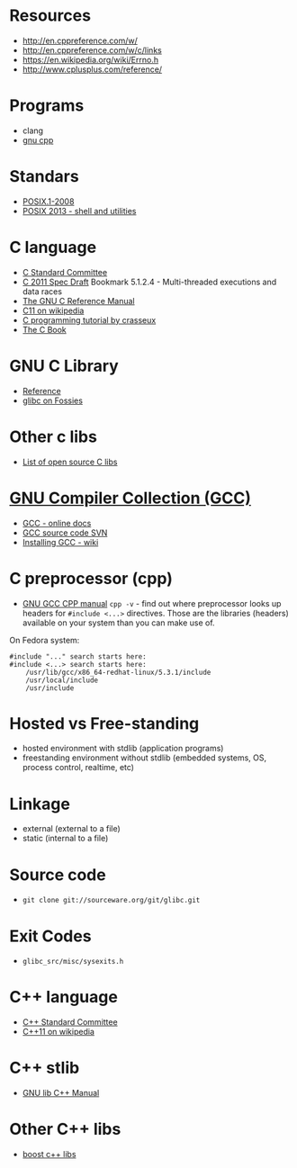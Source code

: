 # Resources
- http://en.cppreference.com/w/
- http://en.cppreference.com/w/c/links
- https://en.wikipedia.org/wiki/Errno.h
- http://www.cplusplus.com/reference/


# Programs
- clang
- [gnu cpp](https://gcc.gnu.org/onlinedocs/cpp/index.html)

# Standars
- [POSIX.1-2008](http://pubs.opengroup.org/onlinepubs/9699919799/)
- [POSIX 2013 - shell and utilities](http://pubs.opengroup.org/onlinepubs/9699919799/utilities/contents.html)

# C language
- [C Standard Committee](http://www.open-std.org/jtc1/sc22/wg14/)
- [C 2011 Spec Draft](http://www.open-std.org/jtc1/sc22/wg14/www/docs/n1570.pdf) Bookmark 5.1.2.4 - Multi-threaded executions and data races
- [The GNU C Reference Manual](https://www.gnu.org/software/gnu-c-manual/gnu-c-manual.html)
- [C11 on wikipedia](https://en.wikipedia.org/wiki/C11_(C_standard_revision))
- [C programming tutorial by crasseux](http://www.crasseux.com/books/ctutorial/)
- [The C Book](http://publications.gbdirect.co.uk/c_book/)

# GNU C Library
- [Reference](https://www.gnu.org/software/libc/manual/html_node/index.html)
- [glibc on Fossies](https://fossies.org/dox/glibc-2.23/index.html)

# Other c libs
- [List of open source C libs](http://en.cppreference.com/w/c/links/libs)

# [GNU Compiler Collection (GCC)](https://gcc.gnu.org/)
- [GCC - online docs](https://gcc.gnu.org/onlinedocs/)
- [GCC source code SVN](https://gcc.gnu.org/svn.html)
- [Installing GCC - wiki](https://gcc.gnu.org/wiki/InstallingGCC)

# C preprocessor (cpp)
- [GNU GCC CPP manual](https://gcc.gnu.org/onlinedocs/gcc-6.1.0/cpp/)
`cpp -v` - find out where preprocessor looks up headers for `#include <...>` directives. Those are the libraries (headers) available on your system than you can make use of.

On Fedora system:
```
#include "..." search starts here:
#include <...> search starts here:
    /usr/lib/gcc/x86_64-redhat-linux/5.3.1/include
    /usr/local/include
    /usr/include
```

# Hosted vs Free-standing
- hosted environment with stdlib (application programs)
- freestanding environment without stdlib (embedded systems, OS, process control, realtime, etc)

# Linkage
- external (external to a file)
- static (internal to a file)

# Source code
- `git clone git://sourceware.org/git/glibc.git`

# Exit Codes
- `glibc_src/misc/sysexits.h`

# C++ language
- [C++ Standard Committee](http://www.open-std.org/jtc1/sc22/wg21/)
- [C++11 on wikipedia](https://en.wikipedia.org/wiki/C++11)

# C++ stlib
- [GNU lib C++ Manual](https://gcc.gnu.org/onlinedocs/libstdc++/manual/)

# Other C++ libs
- [boost c++ libs](http://www.boost.org/)

